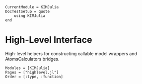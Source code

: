 ```@meta
CurrentModule = KIMJulia
DocTestSetup = quote
    using KIMJulia
end
```

# High-Level Interface

High-level helpers for constructing callable model wrappers and AtomsCalculators bridges.

```@autodocs
Modules = [KIMJulia]
Pages = ["highlevel.jl"]
Order = [:type, :function]
```
